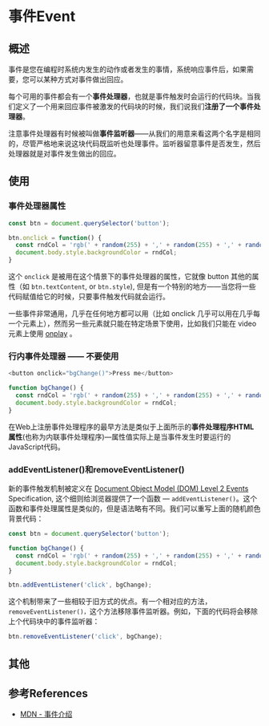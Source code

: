 # 事件Event

## 概述

事件是您在编程时系统内发生的动作或者发生的事情，系统响应事件后，如果需要，您可以某种方式对事件做出回应。

每个可用的事件都会有一个**事件处理器**，也就是事件触发时会运行的代码块。当我们定义了一个用来回应事件被激发的代码块的时候，我们说我们**注册了一个事件处理器**。

注意事件处理器有时候被叫做**事件监听器**——从我们的用意来看这两个名字是相同的，尽管严格地来说这块代码既监听也处理事件。监听器留意事件是否发生，然后处理器就是对事件发生做出的回应。

## 使用

### 事件处理器属性

``` javascript
const btn = document.querySelector('button');

btn.onclick = function() {
  const rndCol = 'rgb(' + random(255) + ',' + random(255) + ',' + random(255) + ')';
  document.body.style.backgroundColor = rndCol;
}
```

这个 `onclick` 是被用在这个情景下的事件处理器的属性，它就像 button 其他的属性（如 `btn.textContent`, or `btn.style`), 但是有一个特别的地方——当您将一些代码赋值给它的时候，只要事件触发代码就会运行。

一些事件非常通用，几乎在任何地方都可以用（比如 onclick 几乎可以用在几乎每一个元素上），然而另一些元素就只能在特定场景下使用，比如我们只能在 video 元素上使用 [onplay](https://developer.mozilla.org/en-US/docs/Web/API/GlobalEventHandlers/onplay) 。

### 行内事件处理器 —— 不要使用

``` javascript
<button onclick="bgChange()">Press me</button>

function bgChange() {
  const rndCol = 'rgb(' + random(255) + ',' + random(255) + ',' + random(255) + ')';
  document.body.style.backgroundColor = rndCol;
}
```

在Web上注册事件处理程序的最早方法是类似于上面所示的**事件处理程序HTML属性**(也称为内联事件处理程序)—属性值实际上是当事件发生时要运行的JavaScript代码。

### addEventListener()和removeEventListener()

新的事件触发机制被定义在 [Document Object Model (DOM) Level 2 Events](https://www.w3.org/TR/DOM-Level-2-Events/) Specification, 这个细则给浏览器提供了一个函数 — `addEventListener()`。这个函数和事件处理属性是类似的，但是语法略有不同。我们可以重写上面的随机颜色背景代码：

``` javascript
const btn = document.querySelector('button');

function bgChange() {
  const rndCol = 'rgb(' + random(255) + ',' + random(255) + ',' + random(255) + ')';
  document.body.style.backgroundColor = rndCol;
}

btn.addEventListener('click', bgChange);
```

这个机制带来了一些相较于旧方式的优点。有一个相对应的方法，`removeEventListener()，`这个方法移除事件监听器。例如，下面的代码将会移除上个代码块中的事件监听器：

``` javascript
btn.removeEventListener('click', bgChange);
```

## 其他

## 参考References

+ [MDN - 事件介绍](https://developer.mozilla.org/zh-CN/docs/Learn/JavaScript/Building_blocks/Events)
